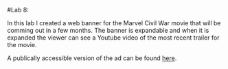 #Lab 8:

In this lab I created a web banner for the Marvel Civil War movie that will be comming out in a few months. The banner is expandable and when it is expanded the viewer can see a Youtube video of the most recent trailer for the movie.

A publically accessible version of the ad can be found [here](http://studenthome.nku.edu/~owensk7/Min240/Lab8/index.html).

